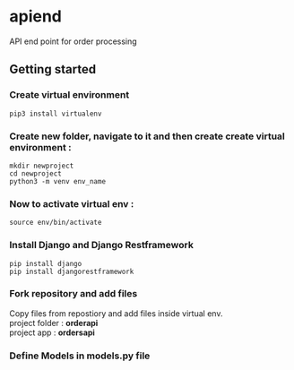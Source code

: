 # apiend
API end point for order processing

## Getting started
### Create virtual environment 
``` 
pip3 install virtualenv
```
### Create new folder, navigate to it and then create create virtual environment :
```
mkdir newproject
cd newproject
python3 -m venv env_name
```
### Now to activate virtual env :
```
source env/bin/activate
```
### Install Django and Django Restframework
```
pip install django
pip install djangorestframework
```
### Fork repository and add files 
Copy files from repostiory and add files inside virtual env.<br>
project folder : **orderapi** <br>                               project app : **ordersapi**

### Define Models in models.py file 

